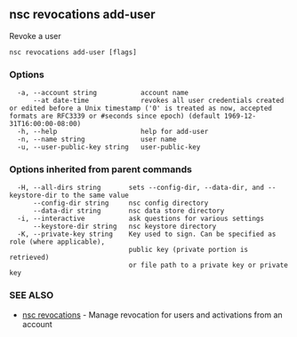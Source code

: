 ## nsc revocations add-user

Revoke a user

```
nsc revocations add-user [flags]
```

### Options

```
  -a, --account string           account name
      --at date-time             revokes all user credentials created or edited before a Unix timestamp ('0' is treated as now, accepted formats are RFC3339 or #seconds since epoch) (default 1969-12-31T16:00:00-08:00)
  -h, --help                     help for add-user
  -n, --name string              user name
  -u, --user-public-key string   user-public-key
```

### Options inherited from parent commands

```
  -H, --all-dirs string       sets --config-dir, --data-dir, and --keystore-dir to the same value
      --config-dir string     nsc config directory
      --data-dir string       nsc data store directory
  -i, --interactive           ask questions for various settings
      --keystore-dir string   nsc keystore directory
  -K, --private-key string    Key used to sign. Can be specified as role (where applicable),
                              public key (private portion is retrieved)
                              or file path to a private key or private key 
```

### SEE ALSO

* [nsc revocations](nsc_revocations.md)	 - Manage revocation for users and activations from an account

